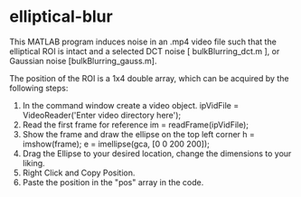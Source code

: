 # elliptical-blur

This MATLAB program induces noise in an .mp4 video file such that the elliptical ROI is intact and a selected
DCT noise [ bulkBlurring_dct.m ], or
Gaussian noise [bulkBlurring_gauss.m].

The position of the ROI is a 1x4 double array, which can be acquired by the following steps:
1) In the command window create a video object. 
        ipVidFile = VideoReader('Enter video directory here');
2) Read the first frame for reference
        im = readFrame(ipVidFile);
3) Show the frame and draw the ellipse on the top left corner
        h = imshow(frame);
        e = imellipse(gca, [0 0 200 200]);
4) Drag the Ellipse to your desired location, change the dimensions to your liking.
5) Right Click and Copy Position.
6) Paste the position in the "pos" array in the code.
